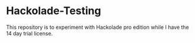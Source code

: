 # Hackolade-Testing
This repository is to experiment with Hackolade pro edition while I have the 14 day trial license.
